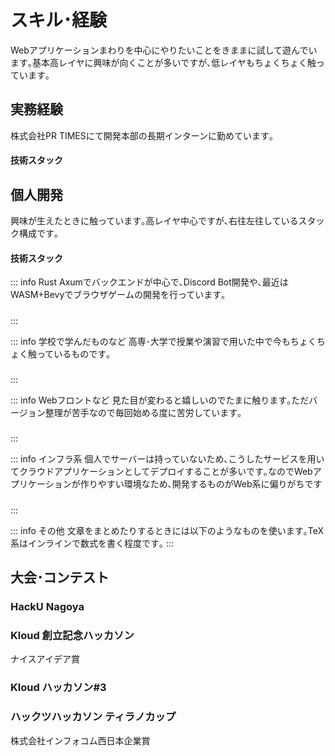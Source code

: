# スキル･経験

Webアプリケーションまわりを中心にやりたいことをきままに試して遊んでいます｡基本高レイヤに興味が向くことが多いですが､低レイヤもちょくちょく触っています｡

<!-- アイコンを使いたい -->

## 実務経験
株式会社PR TIMESにて開発本部の長期インターンに勤めています｡

#### 技術スタック

##### <Badge type="tip" text="PHP" /> <Badge type="tip" text="TetoSQL" /> <Badge type="tip" text="PHPUnit" /> <Badge type="tip" text="PHPStan" />
##### <Badge type="tip" text="SQL" /> <Badge type="tip" text="PostgreSQL" />
##### <Badge type="tip" text="git" /> <Badge type="tip" text="GitHub" /> <Badge type="tip" text="Actions" />
##### <Badge type="tip" text="Docker" /> <Badge type="tip" text="Docker Compose" />
##### <Badge type="tip" text="New Relic" /> <Badge type="tip" text="BigQuery" />
##### <Badge type="tip" text="" />

## 個人開発

興味が生えたときに触っています｡高レイヤ中心ですが､右往左往しているスタック構成です｡
#### 技術スタック
::: info Rust
Axumでバックエンドが中心で､Discord Bot開発や､最近はWASM+Bevyでブラウザゲームの開発を行っています｡
##### <Badge type="tip" text="Rust" /> <Badge type="tip" text="tokio" /> <Badge type="tip" text="Axum" /> <Badge type="tip" text="sqlx(Postgres)" /> <Badge type="tip" text="serenity" /> <Badge type="info" text="songbird" /> <Badge type="tip" text="shuttle" /> <Badge type="tip" text="Bevy" /> <Badge type="tip" text="bevy_ecs" /> <Badge type="info" text="cpal" /> <Badge type="info" text="wasm_bindgen / web_sys" />
:::

::: info 学校で学んだものなど
高専･大学で授業や演習で用いた中で今もちょくちょく触っているものです｡
##### <Badge type="tip" text="C/C++" /> <Badge type="tip" text="mpich" /> <Badge type="tip" text="socket" />
##### <Badge type="info" text="VHDL" />
##### <Badge type="tip" text="Java" /> <Badge type="tip" text="Tomcat" /> <Badge type="tip" text="JSP" /> <Badge type="info" text="Jetpack Compose" /> <Badge type="tip" text="Spring" /> <Badge type="tip" text="Neo4j" />
##### <Badge type="info" text="Gradle" /> <Badge type="info" text="Groovy" />
##### <Badge type="info" text="Python3" /> <Badge type="info" text="tensorflow" /> <Badge type="info" text="pytorch" /> <Badge type="info" text="Django" /> <Badge type="info" text="tkinter" /> <Badge type="info" text="opencv" />
:::

::: info Webフロントなど
見た目が変わると嬉しいのでたまに触ります｡ただバージョン整理が苦手なので毎回始める度に苦労しています｡

##### <Badge type="tip" text="TypeScripty/JavaScript" /> <Badge type="info" text="react" /> <Badge type="info" text="Next.js" /> <Badge type="info" text="vite" /> <Badge type="info" text="discord.js" /> <Badge type="info" text="Svelte" /> <Badge type="tip" text="Babylonjs" /> <Badge type="info" text="Three.js" /> <Badge type="info" text="Hono.js" />
##### <Badge type="tip" text="HTML5" /> <Badge type="info" text="htmx" />
##### <Badge type="info" text="CSS" /> <Badge type="info" text="TaiwindCSS" /> <Badge type="info" text="KumaUI" /> <Badge type="info" text="MantineUI" /> <Badge type="info" text="DiasyUI" /> <Badge type="info" text="ChakraUI" /> <Badge type="info" text="MUI" />
##### <Badge type="tip" text="nodejs" /> <Badge type="info" text="npm" /> <Badge type="info" text="pnpm" /> <Badge type="info" text="Bun.js" />
:::

::: info インフラ系
個人でサーバーは持っていないため､こうしたサービスを用いてクラウドアプリケーションとしてデプロイすることが多いです｡なのでWebアプリケーションが作りやすい環境なため､開発するものがWeb系に偏りがちです
##### <Badge type="tip" text="Docker" /> <Badge type="tip" text="Docker Compose v1/v2" /> <Badge type="info" text="Swarm" />
##### <Badge type="tip" text="GCP" /> <Badge type="info" text="functions" />
##### <Badge type="tip" text="git" /> <Badge type="tip" text="GitHub" /> <Badge type="tip" text="Actions" /> <Badge type="tip" text="Codespaces" /> <Badge type="info" text="Pages" />
:::

::: info その他
文章をまとめたりするときには以下のようなものを使います｡TeX系はインラインで数式を書く程度です｡
<Badge type="tip" text="Markdown" /> <Badge type="info" text="KaTeX" /> <Badge type="info" text="XeLaTeX" />
<Badge type="info" text="Notion" />
:::

## 大会･コンテスト

### HackU Nagoya

### Kloud 創立記念ハッカソン
ナイスアイデア賞

### Kloud ハッカソン#3

### ハックツハッカソン ティラノカップ
株式会社インフォコム西日本企業賞
